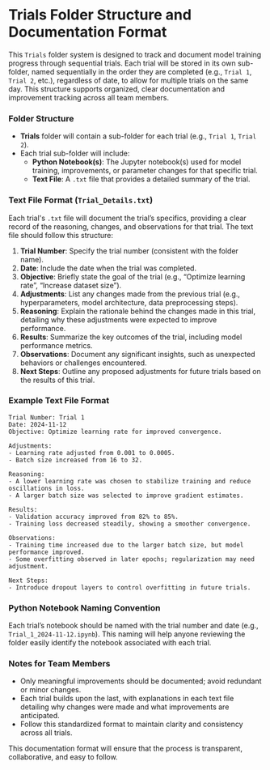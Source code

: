 # Trials Folder Structure and Documentation Format

This `Trials` folder system is designed to track and document model training progress through sequential trials. Each trial will be stored in its own sub-folder, named sequentially in the order they are completed (e.g., `Trial 1`, `Trial 2`, etc.), regardless of date, to allow for multiple trials on the same day. This structure supports organized, clear documentation and improvement tracking across all team members.

### Folder Structure
- **Trials** folder will contain a sub-folder for each trial (e.g., `Trial 1`, `Trial 2`).
- Each trial sub-folder will include:
  - **Python Notebook(s)**: The Jupyter notebook(s) used for model training, improvements, or parameter changes for that specific trial.
  - **Text File**: A `.txt` file that provides a detailed summary of the trial.

### Text File Format (`Trial_Details.txt`)
Each trial's `.txt` file will document the trial’s specifics, providing a clear record of the reasoning, changes, and observations for that trial. The text file should follow this structure:

1. **Trial Number**: Specify the trial number (consistent with the folder name).
2. **Date**: Include the date when the trial was completed.
3. **Objective**: Briefly state the goal of the trial (e.g., “Optimize learning rate”, “Increase dataset size”).
4. **Adjustments**: List any changes made from the previous trial (e.g., hyperparameters, model architecture, data preprocessing steps).
5. **Reasoning**: Explain the rationale behind the changes made in this trial, detailing why these adjustments were expected to improve performance.
6. **Results**: Summarize the key outcomes of the trial, including model performance metrics.
7. **Observations**: Document any significant insights, such as unexpected behaviors or challenges encountered.
8. **Next Steps**: Outline any proposed adjustments for future trials based on the results of this trial.

### Example Text File Format
```
Trial Number: Trial 1
Date: 2024-11-12
Objective: Optimize learning rate for improved convergence.

Adjustments:
- Learning rate adjusted from 0.001 to 0.0005.
- Batch size increased from 16 to 32.

Reasoning:
- A lower learning rate was chosen to stabilize training and reduce oscillations in loss.
- A larger batch size was selected to improve gradient estimates.

Results:
- Validation accuracy improved from 82% to 85%.
- Training loss decreased steadily, showing a smoother convergence.

Observations:
- Training time increased due to the larger batch size, but model performance improved.
- Some overfitting observed in later epochs; regularization may need adjustment.

Next Steps:
- Introduce dropout layers to control overfitting in future trials.
```

### Python Notebook Naming Convention
Each trial’s notebook should be named with the trial number and date (e.g., `Trial_1_2024-11-12.ipynb`). This naming will help anyone reviewing the folder easily identify the notebook associated with each trial.

### Notes for Team Members
- Only meaningful improvements should be documented; avoid redundant or minor changes.
- Each trial builds upon the last, with explanations in each text file detailing why changes were made and what improvements are anticipated.
- Follow this standardized format to maintain clarity and consistency across all trials.

This documentation format will ensure that the process is transparent, collaborative, and easy to follow.